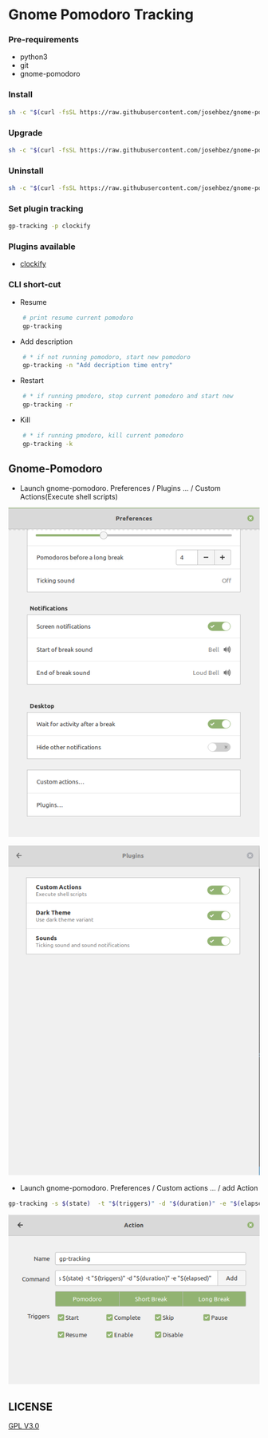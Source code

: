 # Gnome Pomodoro Tracking



### Pre-requirements 
* python3
* git 
* gnome-pomodoro

### Install

```bash
sh -c "$(curl -fsSL https://raw.githubusercontent.com/josehbez/gnome-pomodoro-tracking/master/install.sh)"

```
### Upgrade

```bash
sh -c "$(curl -fsSL https://raw.githubusercontent.com/josehbez/gnome-pomodoro-tracking/master/install.sh)" "" --upgrade

```

### Uninstall

```bash
sh -c "$(curl -fsSL https://raw.githubusercontent.com/josehbez/gnome-pomodoro-tracking/master/uninstall.sh)"
```



### Set plugin tracking

```bash
gp-tracking -p clockify
```

### Plugins available

* [clockify](./plugins/clockify/README.md)

### CLI short-cut
* Resume 
```bash
    # print resume current pomodoro
    gp-tracking
```
* Add description
```bash
    # * if not running pomodoro, start new pomodoro
    gp-tracking -n "Add decription time entry"
```
* Restart 
```bash
    # * if running pmodoro, stop current pomodoro and start new
    gp-tracking -r
```
* Kill 
```bash
    # * if running pmodoro, kill current pomodoro
    gp-tracking -k
```

## Gnome-Pomodoro 

* Launch gnome-pomodoro. Preferences / Plugins ... / Custom Actions(Execute shell scripts)

![](img/plugins.png)

![](img/custom-actions.png)

* Launch gnome-pomodoro. Preferences / Custom actions ...  / add Action

```bash
gp-tracking -s $(state)  -t "$(triggers)" -d "$(duration)" -e "$(elapsed)"
```

![](img/action-clockify.png)


## LICENSE

[GPL V3.0]( ./LICENSE)